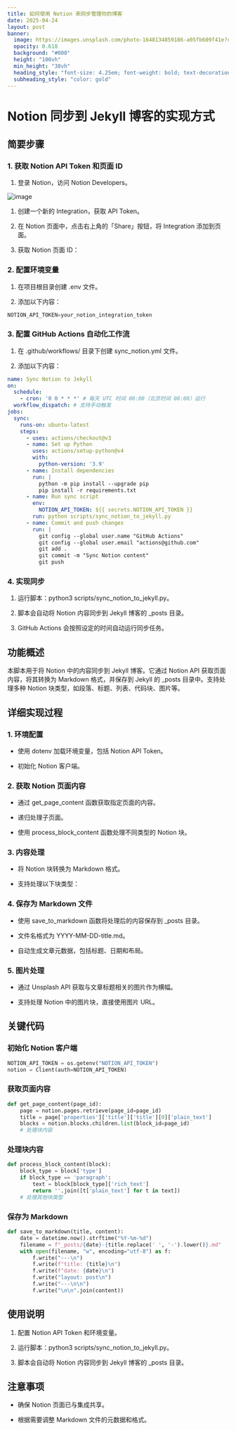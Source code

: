 ```yaml
---
title: 如何使用 Notion 来同步管理你的博客
date: 2025-04-24
layout: post
banner:
  image: https://images.unsplash.com/photo-1648134859186-a05fb609f41e?crop=entropy&cs=tinysrgb&fit=max&fm=jpg&ixid=M3w2OTIwMzJ8MHwxfHJhbmRvbXx8fHx8fHx8fDE3NDU0Njg2OTJ8&ixlib=rb-4.0.3&q=80&w=1080
  opacity: 0.618
  background: "#000"
  height: "100vh"
  min_height: "38vh"
  heading_style: "font-size: 4.25em; font-weight: bold; text-decoration: underline"
  subheading_style: "color: gold"
---
```


# Notion 同步到 Jekyll 博客的实现方式

## 简要步骤

### 1. 获取 Notion API Token 和页面 ID

1. 登录 Notion，访问 Notion Developers。

![image](https://prod-files-secure.s3.us-west-2.amazonaws.com/a7a0cc5a-89b9-4cda-8686-1fba0ca52f40/d19c1afe-dea5-4312-9333-786b0ba83054/image.png?X-Amz-Algorithm=AWS4-HMAC-SHA256&X-Amz-Content-Sha256=UNSIGNED-PAYLOAD&X-Amz-Credential=ASIAZI2LB466RQKPOP7P%2F20250424%2Fus-west-2%2Fs3%2Faws4_request&X-Amz-Date=20250424T042451Z&X-Amz-Expires=3600&X-Amz-Security-Token=IQoJb3JpZ2luX2VjEHQaCXVzLXdlc3QtMiJHMEUCIHyqKbC6hQyuiraROXXzLkptgPFHVhmVV4jtW8l5C7UPAiEAgmAXkDBoGYgI0pM9PlzjKfOZVu4stiYOGxT3lSpiCSYqiAQI%2Ff%2F%2F%2F%2F%2F%2F%2F%2F%2F%2FARAAGgw2Mzc0MjMxODM4MDUiDNe0Sv%2B%2BAyUXqHdPgSrcA23P1J1LLgJihVfaPCFmlR62aeNihMdUj4a0uawtaLsvr3Hi3gPriF4ITXDDq55Mo2fMxETbeu1eOtEU0e5gePBZbsMUES3ejfQ%2BYwPDnfmf2xym91V8JnGvtR3XYchRPiVYntAXM%2B5b%2Boom4OkzJ4vRq3%2F%2BFKvJbgBgAKgvNk7zUWpPYElQExC%2BEYLGFxlqfjR9yN6sq7KOgxr2aY%2FDOwliqARgpNfMEz0Wv7WEkOeDxdLdk8fgmHZ64adO4Jwv5%2Bb3tIyQdTrrOq3syVXxO0KnFVuR9O16%2B5nnI8fQAZqbuLIB7YPXKOZkWk4BLxJ2SRSX95GA%2Bm52nd1EVTCqLk5UTwQkGuYvHy6AMvPLMgzNmOD5DP4BFJNHLVE7Z8Dfa2PFwAG2rkB2kkAAjg0Szre4Rr14JN6GDmuWIzoGUnEF9RJxPQJmnCfY2MJOd5LMkSrelgnRYaxJE7SCHQoR3rxW%2Bleyh9tloTtKd6GAYnOunH%2BlPkr4QPScTyNXlPb4iQUlX3wckLnGXv2QQa%2Bj5t%2FPpbxyP0fwgSx%2Frn%2FglVofmI%2BVhBcWx2M3HdHTJimd8Zcs7YrshGrqlxzlQK3ioxgOmsVIAnAwu10Ag8MsB3gjfxvQZAV6gFEt16SSMLflpsAGOqUB7YsgnEPC504QpTUeG7O47NCrauqh6PhCrW5v1VoqMOaYK%2BdbLC4SVY249VVwd7JJWOv3P3TKOfYVSh6koNTmqLvNACoWx8GDGwdFwi1BKpfSxiWeNK2rG3kJm7RGU3paObZszhT9BHkeS%2B48CYrdv4XlX1hekDzol42jqzO%2BXUg5Bzm10PEvH8If8VfHqB44BMFINJMJWpaI%2BwUNCp8Z2FbxFf9c&X-Amz-Signature=d9702cfd04c78dc925de70c77a030bc3dab9d292ee0842e8c23854813a02cd97&X-Amz-SignedHeaders=host&x-id=GetObject)

1. 创建一个新的 Integration，获取 API Token。

1. 在 Notion 页面中，点击右上角的「Share」按钮，将 Integration 添加到页面。

1. 获取 Notion 页面 ID：


### 2. 配置环境变量

1. 在项目根目录创建 .env 文件。

1. 添加以下内容：

```javascript
NOTION_API_TOKEN=your_notion_integration_token
```

### 3. 配置 GitHub Actions 自动化工作流

1. 在 .github/workflows/ 目录下创建 sync_notion.yml 文件。

1. 添加以下内容：

```yaml
name: Sync Notion to Jekyll
on:
  schedule:
    - cron: '0 0 * * *' # 每天 UTC 时间 00:00（北京时间 08:00）运行
  workflow_dispatch: # 支持手动触发
jobs:
  sync:
    runs-on: ubuntu-latest
    steps:
      - uses: actions/checkout@v3
      - name: Set up Python
        uses: actions/setup-python@v4
        with:
          python-version: '3.9'
      - name: Install dependencies
        run: |
          python -m pip install --upgrade pip
          pip install -r requirements.txt
      - name: Run sync script
        env:
          NOTION_API_TOKEN: ${{ secrets.NOTION_API_TOKEN }}
        run: python scripts/sync_notion_to_jekyll.py
      - name: Commit and push changes
        run: |
          git config --global user.name "GitHub Actions"
          git config --global user.email "actions@github.com"
          git add .
          git commit -m "Sync Notion content"
          git push
```

### 4. 实现同步

1. 运行脚本：python3 scripts/sync_notion_to_jekyll.py。

1. 脚本会自动将 Notion 内容同步到 Jekyll 博客的 _posts 目录。

1. GitHub Actions 会按照设定的时间自动运行同步任务。

## 功能概述

本脚本用于将 Notion 中的内容同步到 Jekyll 博客。它通过 Notion API 获取页面内容，将其转换为 Markdown 格式，并保存到 Jekyll 的 _posts 目录中。支持处理多种 Notion 块类型，如段落、标题、列表、代码块、图片等。

## 详细实现过程

### 1. 环境配置

- 使用 dotenv 加载环境变量，包括 Notion API Token。

- 初始化 Notion 客户端。

### 2. 获取 Notion 页面内容

- 通过 get_page_content 函数获取指定页面的内容。

- 递归处理子页面。

- 使用 process_block_content 函数处理不同类型的 Notion 块。

### 3. 内容处理

- 将 Notion 块转换为 Markdown 格式。

- 支持处理以下块类型：


### 4. 保存为 Markdown 文件

- 使用 save_to_markdown 函数将处理后的内容保存到 _posts 目录。

- 文件名格式为 YYYY-MM-DD-title.md。

- 自动生成文章元数据，包括标题、日期和布局。

### 5. 图片处理

- 通过 Unsplash API 获取与文章标题相关的图片作为横幅。

- 支持处理 Notion 中的图片块，直接使用图片 URL。

## 关键代码

### 初始化 Notion 客户端

```python
NOTION_API_TOKEN = os.getenv("NOTION_API_TOKEN")
notion = Client(auth=NOTION_API_TOKEN)
```

### 获取页面内容

```python
def get_page_content(page_id):
    page = notion.pages.retrieve(page_id=page_id)
    title = page['properties']['title']['title'][0]['plain_text']
    blocks = notion.blocks.children.list(block_id=page_id)
    # 处理块内容
```

### 处理块内容

```python
def process_block_content(block):
    block_type = block['type']
    if block_type == 'paragraph':
        text = block[block_type]['rich_text']
        return ''.join([t['plain_text'] for t in text])
    # 处理其他块类型
```

### 保存为 Markdown

```python
def save_to_markdown(title, content):
    date = datetime.now().strftime("%Y-%m-%d")
    filename = f"_posts/{date}-{title.replace(' ', '-').lower()}.md"
    with open(filename, "w", encoding="utf-8") as f:
        f.write("---\n")
        f.write(f"title: {title}\n")
        f.write(f"date: {date}\n")
        f.write("layout: post\n")
        f.write("---\n\n")
        f.write("\n\n".join(content))
```

## 使用说明

1. 配置 Notion API Token 和环境变量。

1. 运行脚本：python3 scripts/sync_notion_to_jekyll.py。

1. 脚本会自动将 Notion 内容同步到 Jekyll 博客的 _posts 目录。

## 注意事项

- 确保 Notion 页面已与集成共享。

- 根据需要调整 Markdown 文件的元数据和格式。